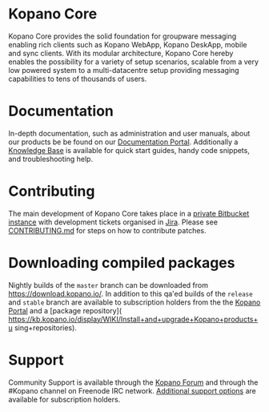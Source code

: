 # Kopano Core
Kopano Core provides the solid foundation for groupware messaging enabling 
rich clients such as Kopano WebApp, Kopano DeskApp, mobile and sync 
clients. With its modular architecture, Kopano Core hereby enables the 
possibility for a variety of setup scenarios, scalable from a very low 
powered system to a multi-datacentre setup providing messaging 
capabilities to tens of thousands of users.

# Documentation
In-depth documentation, such as administration and user manuals, about our 
products be be found on our [Documentation Portal]( 
https://documentation.kopano.io/). Additionally a [Knowledge Base]( 
https://kb.kopano.io/) is available for quick start guides, handy code 
snippets, and troubleshooting help.

# Contributing
The main development of Kopano Core takes place in a [private Bitbucket 
instance]( https://stash.kopano.io/projects/KC/repos/kopanocore/browse) 
with development tickets organised in [Jira]( 
https://jira.kopano.io/projects/KC/). Please see 
[CONTRIBUTING.md](CONTRIBUTING.md) for steps on how to contribute patches.

# Downloading compiled packages
Nightly builds of the ```master``` branch can be downloaded from 
https://download.kopano.io/. In addition to this qa'ed builds of the 
```release``` and ```stable``` branch are available to subscription 
holders from the the [Kopano Portal](https://portal.kopano.com/) and a 
[package repository]( 
https://kb.kopano.io/display/WIKI/Install+and+upgrade+Kopano+products+u 
sing+repositories).

# Support
Community Support is available through the [Kopano Forum]( 
https://forum.kopano.io/) and through the #Kopano channel on Freenode IRC 
network. [Additional support options](https://kopano.com/support/) are 
available for subscription holders.